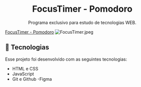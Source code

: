 <h1 align="center"> FocusTimer - Pomodoro</h1>

<p align="center">
Programa exclusivo para estudo de tecnologias WEB.
</p>
<a href="https://gabrielliima2.github.io/FocusTimer-Pomodoro/" target="_blank"> FocusTimer - Pomodoro</a>
<img src="https://img.hotimg.com/FocusTimer.jpeg" alt="FocusTimer.jpeg" border="0" />

## 🚀 Tecnologias

Esse projeto foi desenvolvido com as seguintes tecnologias:

- HTML e CSS
- JavaScript
- Git e Github
-Figma
